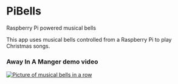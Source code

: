 # PiBells
Raspberry Pi powered musical bells

This app uses musical bells controlled from a Raspberry Pi to play Christmas songs.

### Away In A Manger demo video

[![Picture of musical bells in a row](http://img.youtube.com/vi/N00xltDqlM4/0.jpg)](http://www.youtube.com/watch?v=N00xltDqlM4 "Away In A Manger")

